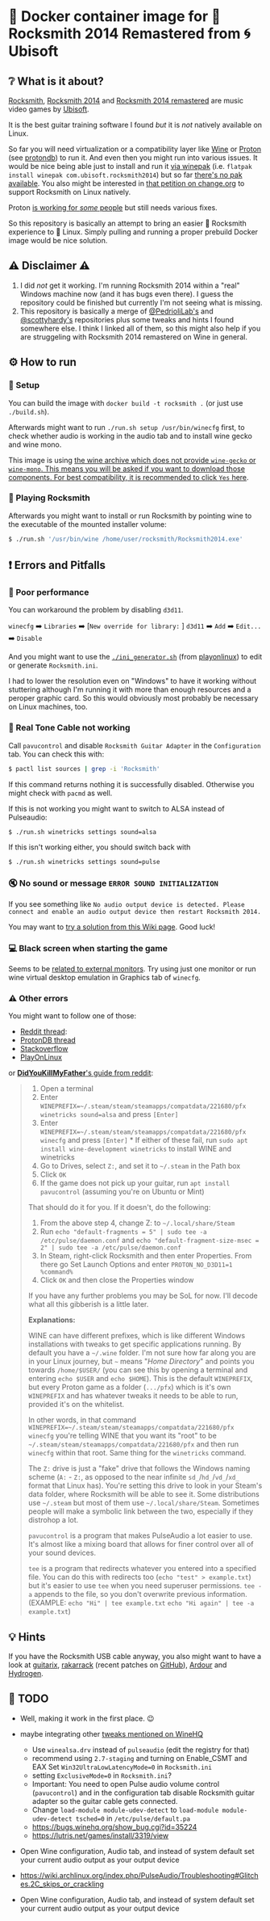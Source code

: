 # :whale2: Docker container image for :guitar: Rocksmith 2014 Remastered from :cyclone: Ubisoft

## :grey_question: What is it about?

[Rocksmith](https://www.ubisoft.com/en-us/game/rocksmith/), [Rocksmith 2014](https://www.ubisoft.com/en-us/game/rocksmith-2014-edition/) and [Rocksmith 2014 remastered](https://www.ubisoft.com/en-us/game/rocksmith-2014-remastered-edition) are music video games by [Ubisoft](https://www.ubisoft.com/).

It is the best guitar training software I found _but_ it is _not_ natively available on Linux.

So far you will need virtualization or a compatibility layer like [Wine](https://appdb.winehq.org/objectManager.php?sClass=version&iId=29333) or [Proton](https://github.com/ValveSoftware/Proton/issues/812) (see [protondb](https://www.protondb.com/app/221680)) to run it.
And even then you might run into various issues.
It would be nice being able just to install and run it [via winepak](https://www.winepak.org/) (i.e. `flatpak install winepak com.ubisoft.rocksmith2014`) but so far [there's no pak available](https://github.com/winepak/applications/issues/166).
You also might be interested in [that petition on change.org](https://www.change.org/p/ubisoft-port-rocksmith-2014-to-linux-natively) to support Rocksmith on Linux natively.

Proton [is working for _some_ people](https://www.protondb.com/app/221680) but still needs various fixes.

So this repository is basically an attempt to bring an easier :guitar: Rocksmith experience to :penguin: Linux.
Simply pulling and running a proper prebuild Docker image would be nice solution.

## :warning: Disclaimer :warning:

1. I did _not_ get it working. I'm running Rocksmith 2014 within a "real" Windows machine now (and it has bugs even there). I guess the repository could be finished but currently I'm not seeing what is missing.
2. This repository is basically a merge of [@PedrioliLab's](https://github.com/PedrioliLab/docker-wine) and [@scottyhardy's](https://github.com/scottyhardy/docker-wine) repositories plus some tweaks and hints I found somewhere else. I think I linked all of them, so this might also help if you are struggeling with Rocksmith 2014 remastered on Wine in general.


## :gear: How to run

### :wrench: Setup

You can build the image with `docker build -t rocksmith .` (or just use `./build.sh`).

Afterwards might want to run `./run.sh setup /usr/bin/winecfg` first, to check whether audio is working in the audio tab and to install wine gecko and wine mono.

This image is using [the wine archive which does not provide `wine-gecko` or `wine-mono`. This means  you will be asked if you want to download those components. For best compatibility, it is recommended to click `Yes` here](https://wiki.winehq.org/Ubuntu#If_you_have_previously_used_the_distro_packages.2C_you_will_notice_some_differences_in_the_WineHQ_ones:).

### :guitar: Playing Rocksmith

Afterwards you might want to install or run Rocksmith by pointing wine to the executable of the mounted installer volume:

```bash
$ ./run.sh '/usr/bin/wine /home/user/rocksmith/Rocksmith2014.exe'
```

## :heavy_exclamation_mark: Errors and Pitfalls

### :snail: Poor performance

You can workaround the problem by disabling `d3d11`.

`winecfg` :arrow_right: `Libraries` :arrow_right: [`New override for library:` ] `d3d11` :arrow_right: `Add` :arrow_right: `Edit...` :arrow_right: `Disable`

And you might want to use the [`./ini_generator.sh`](ini_generator.sh) (from [playonlinux](https://www.playonlinux.com/en/topic-14040-Script_Rocksmith_2014_Steam.html)) to edit or generate `Rocksmith.ini`.

I had to lower the resolution even on "Windows" to have it working without stuttering although I'm running it with more than enough resources and a peroper graphic card. So this would obviously most probably be necessary on Linux machines, too.


### :electric_plug: Real Tone Cable not working

Call `pavucontrol` and disable `Rocksmith Guitar Adapter` in the `Configuration` tab.
You can check this with:

```bash
$ pactl list sources | grep -i 'Rocksmith'
```
If this command returns nothing it is successfully disabled. Otherwise you might check with `pacmd` as well.


If this is not working you might want to switch to ALSA instead of Pulseaudio:

```bash
$ ./run.sh winetricks settings sound=alsa
```

If this isn't working either, you should switch back with
```bash
$ ./run.sh winetricks settings sound=pulse
```

### :mute: No sound or message `ERROR SOUND INITIALIZATION`

If you see something like
`No audio output device is detected. Please connect and enable an audio output device then restart Rocksmith 2014.`

You may want to [try a solution from this Wiki page](https://github.com/mviereck/x11docker/wiki/Container-sound:-ALSA-or-Pulseaudio). Good luck!

### :computer: Black screen when starting the game

Seems to be [related to external monitors](https://www.codeweavers.com/compatibility/crossover/forum/rocksmith-2014-pc?msg=189332).
Try using just one monitor or run wine virtual desktop emulation in Graphics tab of `winecfg`.

### :warning: Other errors

You might want to follow one of those:
* [Reddit thread](https://www.reddit.com/r/SteamPlay/comments/appsuj/can_anyone_talk_me_through_rocksmith_setup_link/):
* [ProtonDB thread](https://www.protondb.com/app/221680)
* [Stackoverflow](https://gaming.stackexchange.com/questions/359910/how-to-play-rocksmith-2014-remastered-on-linux-using-the-usb-guitar-adapter)
* [PlayOnLinux](https://www.playonlinux.com/en/topic-14040-Script_Rocksmith_2014_Steam.html)

or [**DidYouKillMyFather**'s guide from reddit](https://www.reddit.com/r/SteamPlay/comments/appsuj/can_anyone_talk_me_through_rocksmith_setup_link/egak754/):

> 1.  Open a terminal
> 2.  Enter `WINEPREFIX=~/.steam/steam/steamapps/compatdata/221680/pfx winetricks sound=alsa` and press `[Enter]`
> 3.  Enter `WINEPREFIX=~/.steam/steam/steamapps/compatdata/221680/pfx winecfg` and press `[Enter]`
    * If either of these fail, run `sudo apt install wine-development winetricks` to install WINE and winetricks
> 4.  Go to Drives, select `Z:`, and set it to `~/.steam` in the Path box
> 5.  Click `OK`
> 6.  If the game does not pick up your guitar, run `apt install pavucontrol` (assuming you're on Ubuntu or Mint)
>
> That should do it for you. If it doesn't, do the following:
>
> 1.  From the above step 4, change Z: to `~/.local/share/Steam`
> 2.  Run `echo "default-fragments = 5" | sudo tee -a /etc/pulse/daemon.conf` and `echo "default-fragment-size-msec = 2" | sudo tee -a /etc/pulse/daemon.conf`
> 3.  In Steam, right-click Rocksmith and then enter Properties. From there go Set Launch Options and enter `PROTON_NO_D3D11=1 %command%`
> 4.  Click `OK` and then close the Properties window
>
> If you have any further problems you may be SoL for now. I'll decode what all this gibberish is a little later.
>
> **Explanations:**
>
> WINE can have different prefixes, which is like different Windows installations with tweaks to get specific applications running. By default you have a `~/.wine` folder. I'm not sure how far along you are in your Linux journey, but `~` means "_Home Directory_" and points you towards `/home/$USER/` (you can see this by opening a terminal and entering `echo $USER` and `echo $HOME`). This is the default `WINEPREFIX`, but every Proton game as a folder (`.../pfx`) which is it's own `WINEPREFIX` and has whatever tweaks it needs to be able to run, provided it's on the whitelist.
>
> In other words, in that command `WINEPREFIX=~/.steam/steam/steamapps/compatdata/221680/pfx winecfg` you're telling WINE that you want its "root" to be `~/.steam/steam/steamapps/compatdata/221680/pfx` and then run `winecfg` within that root. Same thing for the `winetricks` command.
>
> The `Z:` drive is just a "fake" drive that follows the Windows naming scheme (`A:` - `Z:`, as opposed to the near infinite `sd_`/`hd_`/`vd_`/`xd_` format that Linux has). You're setting this drive to look in your Steam's data folder, where Rocksmith will be able to see it. Some distributions use `~/.steam` but most of them use `~/.local/share/Steam`. Sometimes people will make a symbolic link between the two, especially if they distrohop a lot.
>
> `pavucontrol` is a program that makes PulseAudio a lot easier to use. It's almost like a mixing board that allows for finer control over all of your sound devices.
>
> `tee` is a program that redirects whatever you entered into a specified file. You can do this with redirects too (`echo "test" > example.txt`) but it's easier to use `tee` when you need superuser permissions. `tee -a` appends to the file, so you don't overwrite previous information. (EXAMPLE: `echo "Hi" | tee example.txt` `echo "Hi again" | tee -a example.txt`)


## :bulb: Hints

If you have the Rocksmith USB cable anyway, you also might want to have a look at [guitarix](https://guitarix.org/), [rakarrack](http://rakarrack.sourceforge.net/) (recent patches on [GitHub](https://github.com/Stazed/rakarrack)), [Ardour](https://github.com/Ardour/ardour) and [Hydrogen](http://hydrogen-music.org/downloads/).

## :construction: TODO

* Well, making it work in the first place. :wink:
* maybe integrating other [tweaks mentioned on WineHQ](https://www.winehq.org/search?q=Rocksmith+2014)
  * Use `winealsa.drv` instead of `pulseaudio` (edit the registry for that)
  * recommend using `2.7-staging` and turning on Enable_CSMT and EAX Set `Win32UltraLowLatencyMode=0` in `Rocksmith.ini`
  * setting `ExclusiveMode=0` in `Rocksmith.ini`?
  * Important: You need to open Pulse audio volume control (`pavucontrol`) and in the configuration tab disable Rocksmith guitar adapter so the guitar cable gets connected.
  * Change `load-module module-udev-detect` to `load-module module-udev-detect tsched=0` in `/etc/pulse/default.pa`
  * https://bugs.winehq.org/show_bug.cgi?id=35224
  * https://lutris.net/games/install/3319/view

* Open Wine configuration, Audio tab, and instead of system default set your current audio output as your output device

* https://wiki.archlinux.org/index.php/PulseAudio/Troubleshooting#Glitches.2C_skips_or_crackling

* Open Wine configuration, Audio tab, and instead of system default set your current audio output as your output device